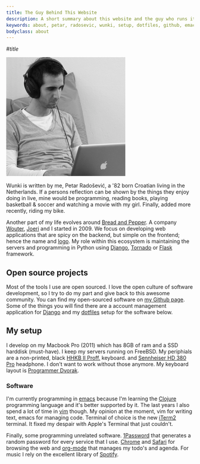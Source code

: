 ```yaml
---
title: The Guy Behind This Website
description: A short summary about this website and the guy who runs it.
keywords: about, petar, radosevic, wunki, setup, dotfiles, github, emacs, vim
bodyclass: about
---
```


#$title$

![Headphones, Emacs, Bliss.](/images/writing-code.png)

Wunki is written by me, Petar Radošević, a '82 born Croatian living in the Netherlands. If a persons reflection can be shown by the things they enjoy doing in live, mine would be programming, reading books, playing basketball & soccer and watching a movie with my girl. Finally, added more recently, riding my bike. 

Another part of my life evolves around [Bread and Pepper]. A company [Wouter], [Joeri] and I started in 2009. We focus on developing web applications that are spicy on the backend, but simple on the frontend; hence the name and [logo]. My role within this ecosystem is maintaining the servers and programming in Python using [Django], [Tornado] or [Flask] framework.

[Wouter]: http://wdeb.nl "homepage of Wouter de Bres"
[Joeri]: http://joeridjojosoeparto.nl "homepage of Joeri Djojosoeparto"
[Bread and Pepper]: http://breadandpepper.com "Bread and Pepper homepage"
[logo]: http://breadandpepper.com/blog/2009/jul/3/designing-bread-pepper-logo/ "Blog post about the Bread and Pepper logo"
[Django]: http://djangoproject.com "Django homepage"
[Tornado]: http://www.tornadoweb.org/ "Tornado homepage"
[Flask]: http://flask.pocoo.org/ "Flask homepage"

## Open source projects

Most of the tools I use are open sourced. I love the open culture of software development, so I try to do my part and give back to this awesome community.
You can find my open-sourced software on [my Github page]. Some of the things you will find there are a account management application for [Django] and my [dotfiles] setup for the software below.

[Django]: http://djangoproject.com "Django's homepage"
[my Github page]: https://github.com/wunki "Wunki's Github page"
[userena]: http://django-userena.com "Userena's hompepage"
[dotfiles]: https://github.com/wunki/wunki-dotfiles "Wunki's dotfiles"

## My setup

I develop on my Macbook Pro (2011) which has 8GB of ram and a SSD harddisk (must-have). I keep my servers running on FreeBSD. My periphials are a non-printed, black [HHKB II Proff.] keyboard. and [Sennheiser HD 380 Pro] headphone. I don't want to work without those anymore. My keyboard layout is [Programmer Dvorak].

[HHKB II Proff.]: http://elitekeyboards.com/products.php?pid=pdkb400bn "Elitekeyboards, where I bought mine.."
[Sennheiser HD 380 Pro]: http://www.sennheiser.com/sennheiser/home_en.nsf/root/professional_headphones-headsets_headphones_502717 "Sennheiser HD 380 Pro product page"
[Programmer Dvorak]: http://www.kaufmann.no/roland/dvorak/

### Software

I'm currently programming in [emacs] because I'm learning the [Clojure] programming language and it's better supported by it. The last years I also spend a lot of time in [vim] though. My opinion at the moment, vim for writing text, emacs for managing code. Terminal of choice is the new [iTerm2] terminal. It fixed my despair with Apple's Terminal that just couldn't.

Finally, some programming unrelated software. [1Password] that generates a random password for every service that I use. [Chrome] and [Safari] for browsing the web and [org-mode] that manages my todo's and agenda. For music I rely on the excellent library of [Spotify].

[emacs]: http://www.gnu.org/software/emacs/ "Emacs homepage"
[Clojure]: http://clojure.org
[vim]: http://www.vim.org "Vim homepage"
[iTerm2]: http://sites.google.com/site/iterm2home/ "Iterm2 Homepage"
[1Password]: http://agilewebsolutions.com/onepassword "1Password homepage"
[Chrome]: http://www.google.com/chrome "Chrome's homepage"
[Safari]: http://www.apple.com/safari/
[org-mode]: http://orgmode.org/
[Spotify]: http://www.spotify.com/ "Spotify music service"
